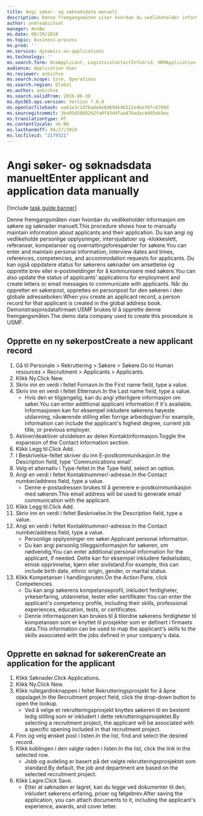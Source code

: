 ```yaml
---
title: Angi søker- og søknadsdata manuelt
description: Denne fremgangsmåten viser hvordan du vedlikeholder informasjon om søkere og søknader manuelt.
author: andreabichsel
manager: AnnBe
ms.date: 08/29/2018
ms.topic: business-process
ms.prod: ''
ms.service: dynamics-ax-applications
ms.technology: ''
ms.search.form: HcmApplicant, LogisticsContactInfoGrid, HRMApplication,  DirPartyTable
audience: Application User
ms.reviewer: anbichse
ms.search.scope: Core, Operations
ms.search.region: Global
ms.author: anbichse
ms.search.validFrom: 2016-06-30
ms.dyn365.ops.version: Version 7.0.0
ms.openlocfilehash: ea61e3c1d76ade6e0d694b4b521e4be76fc8799d
ms.sourcegitcommit: 3ba95d50b8262fa0f43d4faad76adac4d05eb3ea
ms.translationtype: HT
ms.contentlocale: nb-NO
ms.lasthandoff: 09/27/2019
ms.locfileid: "2179321"
---
```

# <a name="enter-applicant-and-application-data-manually"></a><span data-ttu-id="3f420-103">Angi søker- og søknadsdata manuelt</span><span class="sxs-lookup"><span data-stu-id="3f420-103">Enter applicant and application data manually</span></span>

[!include [task guide banner](../../includes/task-guide-banner.md)]

<span data-ttu-id="3f420-104">Denne fremgangsmåten viser hvordan du vedlikeholder informasjon om søkere og søknader manuelt.</span><span class="sxs-lookup"><span data-stu-id="3f420-104">This procedure shows how to manually maintain information about applicants and their application.</span></span>   <span data-ttu-id="3f420-105">Du kan angi og vedlikeholde personlige opplysninger, intervjudatoer og -klokkeslett, referanser, kompetanser og overnattingsforespørsler for søkere.</span><span class="sxs-lookup"><span data-stu-id="3f420-105">You can enter and maintain personal information, interview dates and times, references, competencies, and accommodation requests for applicants.</span></span> <span data-ttu-id="3f420-106">Du kan også oppdatere status for søkerens søknader om ansettelse og opprette brev eller e-postmeldinger for å kommunisere med søkere.</span><span class="sxs-lookup"><span data-stu-id="3f420-106">You can also update the status of applicants’ applications for employment and create letters or email messages to communicate with applicants.</span></span> <span data-ttu-id="3f420-107">Når du oppretter en søkerpost, opprettes en personpost for den søkeren i den globale adresseboken.</span><span class="sxs-lookup"><span data-stu-id="3f420-107">When you create an applicant record, a person record for that applicant is created in the global address book.</span></span>       <span data-ttu-id="3f420-108">Demonstrasjonsdatafirmaet USMF brukes til å opprette denne fremgangsmåten.</span><span class="sxs-lookup"><span data-stu-id="3f420-108">The demo data company used to create this procedure is USMF.</span></span>


## <a name="create-a-new-applicant-record"></a><span data-ttu-id="3f420-109">Opprette en ny søkerpost</span><span class="sxs-lookup"><span data-stu-id="3f420-109">Create a new applicant record</span></span>
1. <span data-ttu-id="3f420-110">Gå til Personale > Rekruttering > Søkere > Søkere.</span><span class="sxs-lookup"><span data-stu-id="3f420-110">Go to Human resources > Recruitment > Applicants > Applicants.</span></span>
2. <span data-ttu-id="3f420-111">Klikk Ny.</span><span class="sxs-lookup"><span data-stu-id="3f420-111">Click New.</span></span>
3. <span data-ttu-id="3f420-112">Skriv inn en verdi i feltet Fornavn.</span><span class="sxs-lookup"><span data-stu-id="3f420-112">In the First name field, type a value.</span></span>
4. <span data-ttu-id="3f420-113">Skriv inn en verdi i feltet Etternavn.</span><span class="sxs-lookup"><span data-stu-id="3f420-113">In the Last name field, type a value.</span></span>
    * <span data-ttu-id="3f420-114">Hvis den er tilgjengelig, kan du angi ytterligere informasjon om søker.</span><span class="sxs-lookup"><span data-stu-id="3f420-114">You can enter additional applicant information if it's available.</span></span> <span data-ttu-id="3f420-115">Informasjonen kan for eksempel inkludere søkerens høyeste utdanning, nåværende stilling eller forrige arbeidsgiver.</span><span class="sxs-lookup"><span data-stu-id="3f420-115">For example, information can include the applicant's highest degree, current job title, or previous employer.</span></span>  
5. <span data-ttu-id="3f420-116">Aktiver/deaktiver utvidelsen av delen Kontaktinformasjon.</span><span class="sxs-lookup"><span data-stu-id="3f420-116">Toggle the expansion of the Contact information section.</span></span>
6. <span data-ttu-id="3f420-117">Klikk Legg til.</span><span class="sxs-lookup"><span data-stu-id="3f420-117">Click Add.</span></span>
7. <span data-ttu-id="3f420-118">I Beskrivelse-feltet skriver du inn E-postkommunikasjon.</span><span class="sxs-lookup"><span data-stu-id="3f420-118">In the Description field, type 'Communications email'.</span></span>
8. <span data-ttu-id="3f420-119">Velg et alternativ i Type-feltet.</span><span class="sxs-lookup"><span data-stu-id="3f420-119">In the Type field, select an option.</span></span>
9. <span data-ttu-id="3f420-120">Angi en verdi i feltet Kontaktnummer/-adresse.</span><span class="sxs-lookup"><span data-stu-id="3f420-120">In the Contact number/address field, type a value.</span></span>
    * <span data-ttu-id="3f420-121">Denne e-postadressen brukes til å generere e-postkommunikasjon med søkeren.</span><span class="sxs-lookup"><span data-stu-id="3f420-121">This email address will be used to generate email communication with the applicant.</span></span>  
10. <span data-ttu-id="3f420-122">Klikk Legg til.</span><span class="sxs-lookup"><span data-stu-id="3f420-122">Click Add.</span></span>
11. <span data-ttu-id="3f420-123">Skriv inn en verdi i feltet Beskrivelse.</span><span class="sxs-lookup"><span data-stu-id="3f420-123">In the Description field, type a value.</span></span>
12. <span data-ttu-id="3f420-124">Angi en verdi i feltet Kontaktnummer/-adresse.</span><span class="sxs-lookup"><span data-stu-id="3f420-124">In the Contact number/address field, type a value.</span></span>
    * <span data-ttu-id="3f420-125">Personlige opplysninger om søker.</span><span class="sxs-lookup"><span data-stu-id="3f420-125">Applicant personal information.</span></span>  
    * <span data-ttu-id="3f420-126">Du kan angi personlig tilleggsinformasjon for søkeren, om nødvendig.</span><span class="sxs-lookup"><span data-stu-id="3f420-126">You can enter additional personal information for the applicant, if needed.</span></span> <span data-ttu-id="3f420-127">Dette kan for eksempel inkludere fødselsdato, etnisk opprinnelse, kjønn eller sivilstand.</span><span class="sxs-lookup"><span data-stu-id="3f420-127">For example, this can include birth date, ethnic origin, gender, or marital status.</span></span>  
13. <span data-ttu-id="3f420-128">Klikk Kompetanser i handlingsruten.</span><span class="sxs-lookup"><span data-stu-id="3f420-128">On the Action Pane, click Competencies.</span></span>
    * <span data-ttu-id="3f420-129">Du kan angi søkerens kompetanseprofil, inkludert ferdigheter, yrkeserfaring, utdannelse, tester eller sertifikater.</span><span class="sxs-lookup"><span data-stu-id="3f420-129">You can enter the applicant's competency profile, including their skills, professional experiences, education, tests, or certificates.</span></span>  
    * <span data-ttu-id="3f420-130">Denne informasjonen kan brukes til å tilordne søkerens ferdigheter til kompetansen som er knyttet til prosjekter som er definert i firmaets data.</span><span class="sxs-lookup"><span data-stu-id="3f420-130">This information can be used to map the applicant's skills to the skills associated with the jobs defined in your company's data.</span></span>   

## <a name="create-an-application-for-the-applicant"></a><span data-ttu-id="3f420-131">Opprette en søknad for søkeren</span><span class="sxs-lookup"><span data-stu-id="3f420-131">Create an application for the applicant</span></span>
1. <span data-ttu-id="3f420-132">Klikk Søknader.</span><span class="sxs-lookup"><span data-stu-id="3f420-132">Click Applications.</span></span>
2. <span data-ttu-id="3f420-133">Klikk Ny.</span><span class="sxs-lookup"><span data-stu-id="3f420-133">Click New.</span></span>
3. <span data-ttu-id="3f420-134">Klikk rullegardinknappen i feltet Rekrutteringsprosjekt for å åpne oppslaget.</span><span class="sxs-lookup"><span data-stu-id="3f420-134">In the Recruitment project field, click the drop-down button to open the lookup.</span></span>
    * <span data-ttu-id="3f420-135">Ved å velge et rekrutteringsprosjekt knyttes søkeren til en bestemt ledig stilling som er inkludert i dette rekrutteringsprosjektet.</span><span class="sxs-lookup"><span data-stu-id="3f420-135">By selecting a recruitment project, the applicant will be associated with a specific opening included in that recruitment project.</span></span>  
4. <span data-ttu-id="3f420-136">Finn og velg ønsket post i listen.</span><span class="sxs-lookup"><span data-stu-id="3f420-136">In the list, find and select the desired record.</span></span>
5. <span data-ttu-id="3f420-137">Klikk koblingen i den valgte raden i listen.</span><span class="sxs-lookup"><span data-stu-id="3f420-137">In the list, click the link in the selected row.</span></span>
    * <span data-ttu-id="3f420-138">Jobb og avdeling er basert på det valgte rekrutteringsprosjektet som standard.</span><span class="sxs-lookup"><span data-stu-id="3f420-138">By default, the job and department are based on the selected recruitment project.</span></span>  
6. <span data-ttu-id="3f420-139">Klikk Lagre.</span><span class="sxs-lookup"><span data-stu-id="3f420-139">Click Save.</span></span>
    * <span data-ttu-id="3f420-140">Etter at søknaden er lagret, kan du legge ved dokumenter til den, inkludert søkerens erfaring, priser og følgebrev.</span><span class="sxs-lookup"><span data-stu-id="3f420-140">After saving the application, you can attach documents to it, including the applicant's experience, awards, and cover letter.</span></span>  

